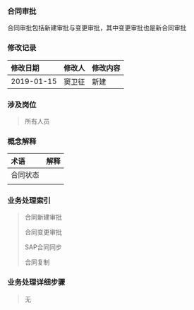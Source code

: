 ### 合同审批

合同审批包括新建审批与变更审批，其中变更审批也是新合同审批

### 修改记录

| 修改日期 | 修改人 | 修改内容 |
| :--- | :--- | :--- |
| 2019-01-15 | 窦卫征 | 新建 |

### 涉及岗位

> 所有人员

### 概念解释

| 术语 | 解释 |
| :--- | :--- |
| 合同状态 |  |
|  |  |

### 业务处理索引

> 合同新建审批
>
> 合同变更审批
>
> SAP合同同步
>
> 合同复制

### 业务处理详细步骤

> 无



